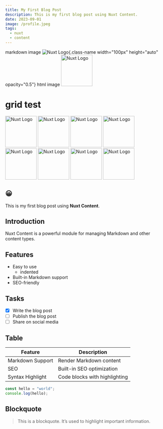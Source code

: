 ```yaml
---
title: My First Blog Post
description: This is my first blog post using Nuxt Content.
date: 2023-09-01
image: /profile.jpeg
tags:
  - nuxt
  - content
---
```


markdown image
![Nuxt Logo](/logo4.png){.class-name width="100px" height="auto" opacity="0.5"}
html image
<img src="/logo4.png" alt="Nuxt Logo" class="class-name" width="100px" height="auto">

# grid test

<div class="flex justify-center gap-4">
<img src="/logo4.png" alt="Nuxt Logo" class="class-name" width="100px" height="auto">
<img src="/logo4.png" alt="Nuxt Logo" class="class-name" width="100px" height="auto">
<img src="/logo4.png" alt="Nuxt Logo" class="class-name" width="100px" height="auto">
<img src="/logo4.png" alt="Nuxt Logo" class="class-name" width="100px" height="auto">
<img src="/logo4.png" alt="Nuxt Logo" class="class-name" width="100px" height="auto">
<img src="/logo4.png" alt="Nuxt Logo" class="class-name" width="100px" height="auto">
<img src="/logo4.png" alt="Nuxt Logo" class="class-name" width="100px" height="auto">
<img src="/logo4.png" alt="Nuxt Logo" class="class-name" width="100px" height="auto">
</div>

## 😀

This is my first blog post using **Nuxt Content**.

## Introduction

Nuxt Content is a powerful module for managing Markdown and other content types.

## Features

- Easy to use
  - indented
- Built-in Markdown support
- SEO-friendly

## Tasks

- [x] Write the blog post
- [ ] Publish the blog post
- [ ] Share on social media

## Table

| Feature          | Description                   |
| ---------------- | ----------------------------- |
| Markdown Support | Render Markdown content       |
| SEO              | Built-in SEO optimization     |
| Syntax Highlight | Code blocks with highlighting |

```javascript
const hello = "world";
console.log(hello);
```

## Blockquote

> This is a blockquote. It’s used to highlight important information.
